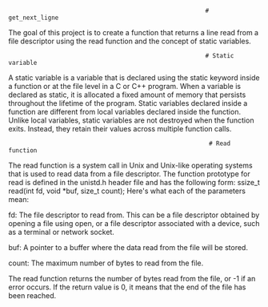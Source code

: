                                                            # get_next_ligne
                                                                
The goal of this project is to create a function that returns a line read from a file descriptor using the read function and the concept of static variables.

                                                           # Static variable
A static variable is a variable that is declared using the static keyword inside a function or at the file level in a C or C++ program. When a variable is declared as static, it is allocated a fixed amount of memory that persists throughout the lifetime of the program. Static variables declared inside a function are different from local variables declared inside the function. Unlike local variables, static variables are not destroyed when the function exits. Instead, they retain their values across multiple function calls.

                                                            # Read function
The read function is a system call in Unix and Unix-like operating systems that is used to read data from a file descriptor. The function prototype for read is defined in the unistd.h header file and has the following form: 
                                            ssize_t read(int fd, void *buf, size_t count);
Here's what each of the parameters mean:

fd: The file descriptor to read from. This can be a file descriptor obtained by opening a file using open, or a file descriptor associated with a device, such as a terminal or network socket.

buf: A pointer to a buffer where the data read from the file will be stored.

count: The maximum number of bytes to read from the file.

The read function returns the number of bytes read from the file, or -1 if an error occurs. If the return value is 0, it means that the end of the file has been reached.
